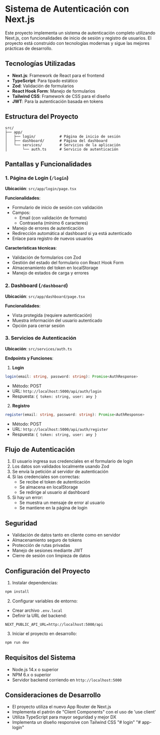 # Sistema de Autenticación con Next.js

Este proyecto implementa un sistema de autenticación completo utilizando Next.js, con funcionalidades de inicio de sesión y registro de usuarios. El proyecto está construido con tecnologías modernas y sigue las mejores prácticas de desarrollo.

## Tecnologías Utilizadas

- **Next.js**: Framework de React para el frontend
- **TypeScript**: Para tipado estático
- **Zod**: Validación de formularios
- **React Hook Form**: Manejo de formularios
- **Tailwind CSS**: Framework de CSS para el diseño
- **JWT**: Para la autenticación basada en tokens

## Estructura del Proyecto

```
src/
├── app/
│   ├── login/           # Página de inicio de sesión
│   ├── dashboard/       # Página del dashboard
│   └── services/        # Servicios de la aplicación
│       └── auth.ts      # Servicio de autenticación
```

## Pantallas y Funcionalidades

### 1. Página de Login (`/login`)

**Ubicación**: `src/app/login/page.tsx`

**Funcionalidades**:
- Formulario de inicio de sesión con validación
- Campos:
  - Email (con validación de formato)
  - Contraseña (mínimo 6 caracteres)
- Manejo de errores de autenticación
- Redirección automática al dashboard si ya está autenticado
- Enlace para registro de nuevos usuarios

**Características técnicas**:
- Validación de formularios con Zod
- Gestión del estado del formulario con React Hook Form
- Almacenamiento del token en localStorage
- Manejo de estados de carga y errores

### 2. Dashboard (`/dashboard`)

**Ubicación**: `src/app/dashboard/page.tsx`

**Funcionalidades**:
- Vista protegida (requiere autenticación)
- Muestra información del usuario autenticado
- Opción para cerrar sesión

### 3. Servicios de Autenticación

**Ubicación**: `src/services/auth.ts`

**Endpoints y Funciones**:

1. **Login**
```typescript
login(email: string, password: string): Promise<AuthResponse>
```
- Método: POST
- URL: `http://localhost:5000/api/auth/login`
- Respuesta: `{ token: string, user: any }`

2. **Registro**
```typescript
register(email: string, password: string): Promise<AuthResponse>
```
- Método: POST
- URL: `http://localhost:5000/api/auth/register`
- Respuesta: `{ token: string, user: any }`

## Flujo de Autenticación

1. El usuario ingresa sus credenciales en el formulario de login
2. Los datos son validados localmente usando Zod
3. Se envía la petición al servidor de autenticación
4. Si las credenciales son correctas:
   - Se recibe el token de autenticación
   - Se almacena en localStorage
   - Se redirige al usuario al dashboard
5. Si hay un error:
   - Se muestra un mensaje de error al usuario
   - Se mantiene en la página de login

## Seguridad

- Validación de datos tanto en cliente como en servidor
- Almacenamiento seguro de tokens
- Protección de rutas privadas
- Manejo de sesiones mediante JWT
- Cierre de sesión con limpieza de datos

## Configuración del Proyecto

1. Instalar dependencias:
```bash
npm install
```

2. Configurar variables de entorno:
- Crear archivo `.env.local`
- Definir la URL del backend:
```
NEXT_PUBLIC_API_URL=http://localhost:5000/api
```

3. Iniciar el proyecto en desarrollo:
```bash
npm run dev
```

## Requisitos del Sistema

- Node.js 14.x o superior
- NPM 6.x o superior
- Servidor backend corriendo en `http://localhost:5000`

## Consideraciones de Desarrollo

- El proyecto utiliza el nuevo App Router de Next.js
- Implementa el patrón de "Client Components" con el uso de 'use client'
- Utiliza TypeScript para mayor seguridad y mejor DX
- Implementa un diseño responsive con Tailwind CSS
"# login" 
"# app-login" 
